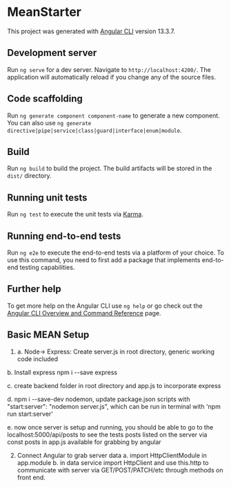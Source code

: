 # MeanStarter

This project was generated with [Angular CLI](https://github.com/angular/angular-cli) version 13.3.7.

## Development server

Run `ng serve` for a dev server. Navigate to `http://localhost:4200/`. The application will automatically reload if you change any of the source files.

## Code scaffolding

Run `ng generate component component-name` to generate a new component. You can also use `ng generate directive|pipe|service|class|guard|interface|enum|module`.

## Build

Run `ng build` to build the project. The build artifacts will be stored in the `dist/` directory.

## Running unit tests

Run `ng test` to execute the unit tests via [Karma](https://karma-runner.github.io).

## Running end-to-end tests

Run `ng e2e` to execute the end-to-end tests via a platform of your choice. To use this command, you need to first add a package that implements end-to-end testing capabilities.

## Further help

To get more help on the Angular CLI use `ng help` or go check out the [Angular CLI Overview and Command Reference](https://angular.io/cli) page.

## Basic MEAN Setup

1.  a. Node-> Express: Create server.js in root directory, generic working code included

b. Install express npm i --save express

c. create backend folder in root directory and app.js to incorporate express

d. npm i --save-dev nodemon, update package.json scripts with "start:server": "nodemon server.js", which can be run in terminal with 'npm run start:server'

e. now once server is setup and running, you should be able to go to the localhost:5000/api/posts to see the tests posts listed on the server via const posts in app.js available for grabbing by angular

2. Connect Angular to grab server data
   a. import HttpClientModule in app.module
   b. in data service import HttpClient and use this.http to communicate with server via GET/POST/PATCH/etc through methods on front end.
